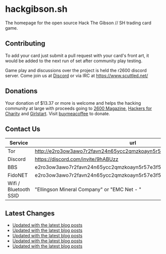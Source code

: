 # hackgibson.sh
The homepage for the open source Hack The Gibson // SH trading card game.


## Contributing

To add your card just submit a pull request with your card's front art, it would be added to the next run of set after community play testing.

Game play and discussions over the project is held the r2600 discord server. Come join us at [Discord](https://discord.com/invite/9hABUzz) or via IRC at https://www.scuttled.net/


## Donations

Your donation of $13.37 or more is welcome and helps the hacking community at large with proceeds going to [2600 Magazine](https://2600.com/), [Hackers for Charity](https://hackersforcharity.org) and [Girlstart](https://girlstart.org).  Visit [buymeacoffee](https://www.buymeacoffee.com/hackgibson.sh) to donate.


## Contact Us

Service | url
-|-
Tor | http://e2ro3ow3awo7r2favn24n65ycc2qmzkoayn5r57e3f56nvjwdcgg32ad.onion
Discord | https://discord.com/invite/9hABUzz
BBS | e2ro3ow3awo7r2favn24n65ycc2qmzkoayn5r57e3f56nvjwdcgg32ad.onion:23
FidoNET | e2ro3ow3awo7r2favn24n65ycc2qmzkoayn5r57e3f56nvjwdcgg32ad.onion:24554
Wifi / Bluetooth SSID | "Ellingson Mineral Company" or "EMC Net - <fidonet address>"

## Latest Changes
<!-- BLOG-POST-LIST:START -->
- [Updated with the latest blog posts](https://github.com/DFW2600/hackgibson.sh/commit/fd78d03c83c56fd43c7e7ecb7d56232f3288834d)
- [Updated with the latest blog posts](https://github.com/DFW2600/hackgibson.sh/commit/874aab3e2b68c85b292347bc2a76dc424bcf4f67)
- [Updated with the latest blog posts](https://github.com/DFW2600/hackgibson.sh/commit/9640c38e7b844d34f3028110b46a95a6e2084d02)
- [Updated with the latest blog posts](https://github.com/DFW2600/hackgibson.sh/commit/60c970c1941fd604a654683e031d0693ec21328b)
- [Updated with the latest blog posts](https://github.com/DFW2600/hackgibson.sh/commit/49d13bb6e3db49ef966d4652a9ea1a2e9475486b)
<!-- BLOG-POST-LIST:END -->

